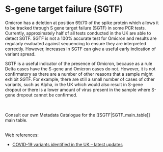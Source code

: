 # S-gene target failure (SGTF) 

Omicron has a deletion at position 69/70 of the spike protein which allows it to be tracked through S gene target failure (SGTF) in some PCR tests. Currently, approximately half of all tests conducted in the UK are able to detect SGTF. SGTF is not a 100% accurate test for Omicron and results are regularly evaluated against sequencing to ensure they are interpreted correctly. However, increases in SGTF can give a useful early indication of variant spread.

SGTF is a useful indicator of the presence of Omicron, because as a rule Delta cases have the S-gene and Omicron cases do not. However, it is not confirmatory as there are a number of other reasons that a sample might exhibit SGTF. For example, there are still a small number of cases of other variants, such as Alpha, in the UK which would also result in S-gene dropout or there is a lower amount of virus present in the sample where S-gene dropout cannot be confirmed.

<br></br>
Consult our own Metadata Catalogue for the [[SGTF|SGTF_main_table]] main table.
<br></br>

Web references:

*  [COVID-19 variants identified in the UK – latest updates](https://www.gov.uk/government/news/covid-19-variants-identified-in-the-uk-latest-updates)
